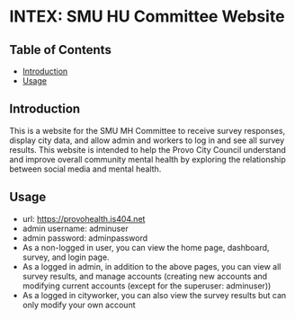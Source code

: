 # INTEX: SMU HU Committee Website

## Table of Contents

- [Introduction](#introduction)
- [Usage](#usage)

## Introduction

This is a website for the SMU MH Committee to receive survey responses, display city data, and allow admin and workers to log in and see all survey results. 
This website is intended to help the Provo City Council understand and improve overall community mental health by exploring the relationship between
social media and mental health.

## Usage

- url: https://provohealth.is404.net
- admin username: adminuser
- admin password: adminpassword
- As a non-logged in user, you can view the home page, dashboard, survey, and login page.
- As a logged in admin, in addition to the above pages, you can view all survey results, and manage accounts (creating new accounts and modifying current accounts (except for the superuser: adminuser))
- As a logged in cityworker, you can also view the survey results but can only modify your own account
